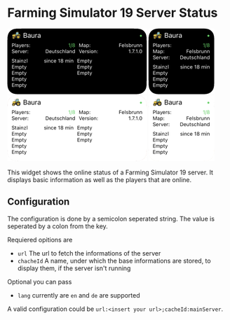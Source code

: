 # Farming Simulator 19 Server Status

![Dark Medium Widget Example](ls19/assets/dark-medium.png)
![Dark Small Widget Example](ls19/assets/dark-small.png)
![Light Medium Widget Example](ls19/assets/light-medium.png)
![Light Small Widget Example](ls19/assets/light-small.png)

This widget shows the online status of a Farming Simulator 19 server.
It displays basic information as well as the players that are online.

## Configuration
The configuration is done by a semicolon seperated string.
The value is seperated by a colon from the key.

Requiered opitions are
- `url` The url to fetch the informations of the server
- `chacheId` A name, under which the base informations are stored, to display them, if the server isn't running

Optional you can pass
- `lang` currently are `en` and `de` are supported

A valid configuration could be `url:<insert your url>;cacheId:mainServer`.
